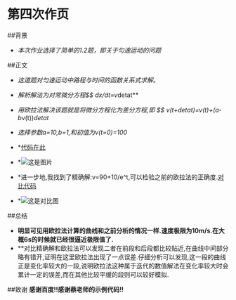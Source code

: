 # 第四次作页
##背景
- *本次作业选择了简单的1.2题，即关于匀速运动的问题*

##正文
- *这道题对匀速运动中路程与时间的函数关系式求解。*
- *解析解法为对常微分方程$$ dx/dt=v*detat**
- *用欧拉法解决该题就是将微分方程化为差分方程,即
 $$ v(t+detat)=v(t)+(a-b*v(t))*detat*
- *选择参数a=10,b=1,和初值为v(t=0)=100*
- *[代码在此](https://github.com/computationalphysics2013301020107/computationalphysics-N_2013301020107/blob/master/1.py)
- *![这是图片](https://github.com/computationalphysics2013301020107/computationalphysics-N_2013301020107/blob/master/v-t%E5%9B%BE.png)

- *进一步地,我找到了精确解:v=90+10/e^t,可以检验之前的欧拉法的正确度.[对比代码](https://github.com/computationalphysics2013301020107/computationalphysics-N_2013301020107/blob/master/homework4.py)
-  *![这是对比图](https://github.com/computationalphysics2013301020107/computationalphysics-N_2013301020107/blob/master/homework4.png)
 
##总结
- **明显可见用欧拉法计算的曲线和之前分析的情况一样.速度极限为10m/s.在大概6s的时候就已经很逼近极限值了.**
- **对比精确解和欧拉法可以发现二者在前段和后段都比较贴近,在曲线中间部分略有错开,证明在这里欧拉法出现了一点误差.仔细分析可以发现,这一段的曲线正是变化率较大的一段,说明欧拉法这种属于迭代的数值解法在变化率较大时会累计一定的误差,而在其他比较平缓的段则可以较好模拟.

##致谢
 **感谢百度!!感谢蔡老师的示例代码!!**
